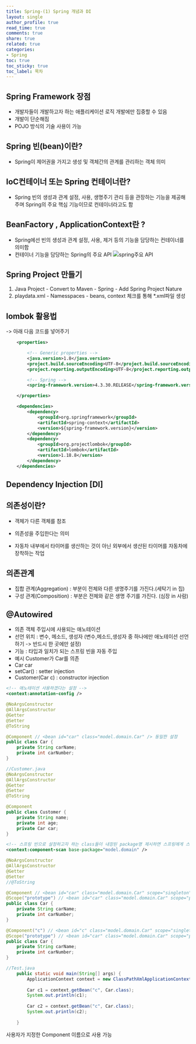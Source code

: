 ```yaml
---
title: Spring-(1) Spring 개념과 DI
layout: single
author_profile: true
read_time: true
comments: true
share: true
related: true
categories:
- Spring
toc: true
toc_sticky: true
toc_label: 목차
---
```


## Spring Framework 장점
- 개발자들이 개발하고자 하는 애플리케이션 로직 개발에만 집중할 수 있음
- 개발이 단순해짐
- POJO 방식의 기술 사용이 가능 

## Spring 빈(bean)이란?
- Spring이 제어권을 가지고 생성 및 객체간의 관계를 관리하는 객체 의미

## IoC컨테이너 또는 Spring 컨테이너란?
- Spring 빈의 생성과 관계 설정, 사용, 생명주기 관리 등을 관장하는 기능을 제공해주며
Spring의 주요 핵심 기능이므로 컨테이너라고도 함 


## BeanFactory , ApplicationContext란 ?
- Spring에선 빈의 생성과 관계 설정, 사용, 제거 등의 기능을 담당하는 컨테이너를 의미함
- 컨테이너 기능을 담당하는 Spring의 주요 API
![spring주요 API](https://user-images.githubusercontent.com/37354978/106012858-32320d00-60ff-11eb-9719-033b56efe74e.PNG)


## Spring Project 만들기

1) Java Project - Convert to Maven - Spring - Add Spring Project Nature
2) playdata.xml - Namesspaces - beans, context 체크를 통해 *.xml파일 생성

## lombok 활용법
-> </build> 아래 다음 코드를 넣어주기
```xml
    <properties>

		<!-- Generic properties -->
		<java.version>1.8</java.version>
		<project.build.sourceEncoding>UTF-8</project.build.sourceEncoding>
		<project.reporting.outputEncoding>UTF-8</project.reporting.outputEncoding>

		<!-- Spring -->
		<spring-framework.version>4.3.30.RELEASE</spring-framework.version>

	</properties>

	<dependencies>
		<dependency>
			<groupId>org.springframework</groupId>
			<artifactId>spring-context</artifactId>
			<version>${spring-framework.version}</version>
		</dependency>
		<dependency>
			<groupId>org.projectlombok</groupId>
			<artifactId>lombok</artifactId>
			<version>1.18.8</version>
		</dependency>
	</dependencies>
```


## Dependency Injection [DI]

## 의존성이란?
- 객체가 다른 객체를 참조

- 의존성을 주입한다는 의미
- 자동차 내부에서 타이머를 생산하는 것이 아닌 외부에서 생산된 타이머를 자동차에 장착하는 작업

## 의존관계
- 집합 관계(Aggregation) : 부분이 전체와 다른 생명주기를 가진다.(세탁기 in 집)
- 구성 관계(Composition) : 부분은 전체와 같은 생명 주기를 가진다. (심장 in 사람)


## @Autowired
- 의존 객체 주입시에 사용되는 애노테이션
- 선언 위치 : 변수, 메소드, 생성자 (변수,메소드,생성자 중 하나에만 애노테이션 선언하기 -> 반드시 한 곳에만 설정)
- 기능 : 타입과 일치가 되는 스프링 빈을 자동 주입
- 예시 
Customer가 Car를 의존
- Car car
- setCar() : setter injection
- Customer(Car c) : constructor injection


```xml
<!-- 애노테이션 사용하겠다는 설정 -->
<context:annotation-config />
```
```java
@NoArgsConstructor
@AllArgsConstructor
@Getter
@Setter
@ToString

@Component // <bean id="car" class="model.domain.Car" /> 동일한 설정
public class Car {
	private String carName;
	private int carNumber;
}
```

```java
//Customer.java
@NoArgsConstructor
@AllArgsConstructor
@Getter
@Setter
@ToString

@Component
public class Customer {
	private String name;
	private int age;
	private Car car;
}
```

```xml
<!-- 스프링 빈으로 설정하고자 하는 class들이 내장된 package명 제시하면 스프링에게 스캔 요청 -->
<context:component-scan base-package="model.domain" />
```

```java
@NoArgsConstructor
@AllArgsConstructor
@Getter
@Setter
//@ToString

@Component // <bean id="car" class="model.domain.Car" scope="singleton"/> 동일한 설정
@Scope("prototype") // <bean id="car" class="model.domain.Car" scope="prototype"/> 동일한 설정
public class Car {
	private String carName;
	private int carNumber;
}
```

```java
@Component("c") // <bean id="c" class="model.domain.Car" scope="singleton"/> 동일한 설정
@Scope("prototype") // <bean id="car" class="model.domain.Car" scope="prototype"/> 동일한 설정
public class Car {
	private String carName;
	private int carNumber;
}
```
```java
//Test.java
	public static void main(String[] args) {
		ApplicationContext context = new ClassPathXmlApplicationContext("playdata.xml");
		
		Car c1 = context.getBean("c", Car.class);
		System.out.println(c1);
		
		Car c2 = context.getBean("c", Car.class);
		System.out.println(c2);
		
	}
```
사용자가 지정한 Component 이름으로 사용 가능
